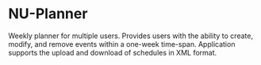 # NU-Planner
Weekly planner for multiple users. Provides users with the ability to create, modify, and remove events within a one-week
time-span. Application supports the upload and download of schedules in XML format. 
